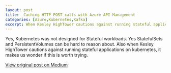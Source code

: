 ```yaml
---
layout: post
title:  Caching HTTP POST calls with Azure API Management
categories: [Azure,Kubernetes,Kafka]
excerpt: When Kesley HighTower cautions against running stateful applications on kubernetes, it makes us wonder if this is worth trying.
---
```


Yes, Kubernetes was not designed for Stateful workloads. Yes StatefulSets and PersistentVolumes can be hard to reason about. Also when Kesley HighTower cautions against running stateful applications on kubernetes, it makes us wonder if this is worth trying.

[View original post on Medium](https://medium.com/@jochenvanwylick/caching-http-post-calls-with-azure-api-management-bcd00999d529)
